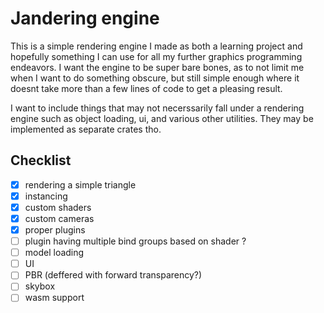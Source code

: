 # Jandering engine

This is a simple rendering engine I made as both a learning project and hopefully something I can use for all my further graphics programming endeavors. I want the engine to be super bare bones, as to not limit me when I want to do something obscure, but still simple enough where it doesnt take more than a few lines of code to get a pleasing result.

I want to include things that may not necerssarily fall under a rendering engine such as object loading, ui, and various other utilities. They may be implemented as separate crates tho.

## Checklist

- [x] rendering a simple triangle
- [x] instancing
- [x] custom shaders
- [x] custom cameras
- [x] proper plugins
- [ ] plugin having multiple bind groups based on shader ?
- [ ] model loading
- [ ] UI
- [ ] PBR (deffered with forward transparency?)
- [ ] skybox
- [ ] wasm support
